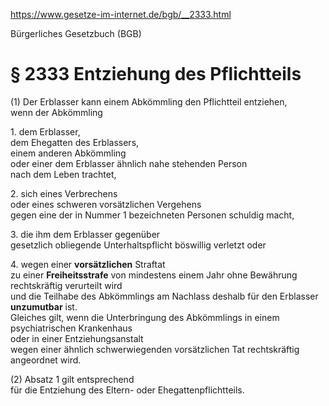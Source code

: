 https://www.gesetze-im-internet.de/bgb/__2333.html

Bürgerliches Gesetzbuch (BGB)

# § 2333 Entziehung des Pflichtteils

(1) Der Erblasser kann einem Abkömmling den Pflichtteil entziehen,  
wenn der Abkömmling

1\. dem Erblasser,  
dem Ehegatten des Erblassers,  
einem anderen Abkömmling  
oder einer dem Erblasser ähnlich nahe stehenden Person  
nach dem Leben trachtet,

2\. sich eines Verbrechens  
oder eines schweren vorsätzlichen Vergehens  
gegen eine der in Nummer 1 bezeichneten Personen schuldig macht,

3\. die ihm dem Erblasser gegenüber  
gesetzlich obliegende Unterhaltspflicht böswillig verletzt oder

4\. wegen einer **vorsätzlichen** Straftat  
zu einer **Freiheitsstrafe** von mindestens einem Jahr ohne Bewährung  
rechtskräftig verurteilt wird  
und die Teilhabe des Abkömmlings am Nachlass deshalb für den Erblasser **unzumutbar** ist.  
Gleiches gilt, wenn die Unterbringung des Abkömmlings in einem psychiatrischen Krankenhaus  
oder in einer Entziehungsanstalt  
wegen einer ähnlich schwerwiegenden vorsätzlichen Tat rechtskräftig angeordnet wird.

(2) Absatz 1 gilt entsprechend  
für die Entziehung des Eltern- oder Ehegattenpflichtteils.
